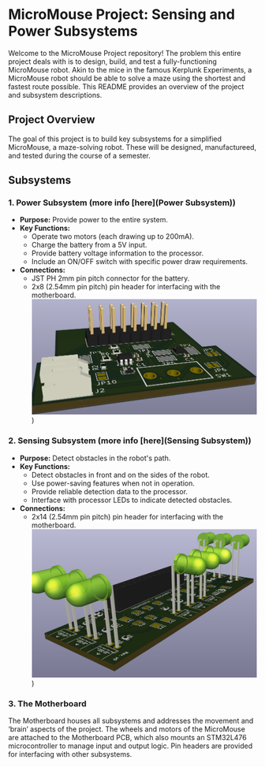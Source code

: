 # MicroMouse Project: Sensing and Power Subsystems

Welcome to the MicroMouse Project repository! The problem this entire project deals with is to design, build, and test a fully-functioning MicroMouse robot. Akin to the mice in the famous Kerplunk Experiments, a MicroMouse robot should be able to solve a maze using the shortest and fastest route possible. This README provides an overview of the project and subsystem descriptions.

## Project Overview

The goal of this project is to build key subsystems for a simplified MicroMouse, a maze-solving robot. These will be designed, manufactureed, and tested during the course of a semester.

## Subsystems

### 1. Power Subsystem (more info [here](Power Subsystem))
- **Purpose:** Provide power to the entire system.
- **Key Functions:**
  - Operate two motors (each drawing up to 200mA).
  - Charge the battery from a 5V input.
  - Provide battery voltage information to the processor.
  - Include an ON/OFF switch with specific power draw requirements.
- **Connections:**
  - JST PH 2mm pin pitch connector for the battery.
  - 2x8 (2.54mm pin pitch) pin header for interfacing with the motherboard.<br />
  ![image](https://github.com/ZuhayrHalday/EEE3088F-Micromouse-Project/blob/main/Power%20Subsystem/PCB%20images/3D%20view.png))<br />

### 2. Sensing Subsystem (more info [here](Sensing Subsystem))
- **Purpose:** Detect obstacles in the robot's path.
- **Key Functions:**
  - Detect obstacles in front and on the sides of the robot.
  - Use power-saving features when not in operation.
  - Provide reliable detection data to the processor.
  - Interface with processor LEDs to indicate detected obstacles.
- **Connections:**
  - 2x14 (2.54mm pin pitch) pin header for interfacing with the motherboard.<br />
  ![image](https://github.com/ZuhayrHalday/EEE3088F-Micromouse-Project/blob/main/Sensing%20Subsystem/PCB%20Schematics%20and%20Gerbers/3DPCB.png))<br />

### 3. The Motherboard
The Motherboard houses all subsystems and addresses the movement and ‘brain’ aspects of the project. The
wheels and motors of the MicroMouse are attached to the Motherboard PCB, which also mounts an STM32L476
microcontroller to manage input and output logic. Pin headers are provided for interfacing with other subsystems.
